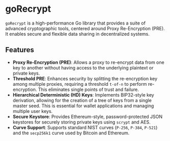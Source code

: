 # goRecrypt

`goRecrypt` is a high-performance Go library that provides a suite of advanced cryptographic tools, centered around Proxy Re-Encryption (PRE). It enables secure and flexible data sharing in decentralized systems.

## Features
*   **Proxy Re-Encryption (PRE)**: Allows a proxy to re-encrypt data from one key to another without having access to the underlying plaintext or private keys.
*   **Threshold PRE**: Enhances security by splitting the re-encryption key among multiple proxies, requiring a threshold `t-of-n` to perform re-encryption. This eliminates single points of trust and failure.
*   **Hierarchical Deterministic (HD) Keys**: Implements BIP32-style key derivation, allowing for the creation of a tree of keys from a single master seed. This is essential for wallet applications and managing multiple user keys.
*   **Secure Keystore**: Provides Ethereum-style, password-protected JSON keystores for securely storing private keys using `scrypt` and AES.
*   **Curve Support**: Supports standard NIST curves (`P-256`, `P-384`, `P-521`) and the `secp256k1` curve used by Bitcoin and Ethereum.
